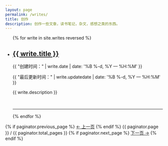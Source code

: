 ```yaml
---
layout: page
permalink: /writes/
title: 创作
description: 创作一些文章，读书笔记，杂文，感想之类的东西。
---
```


<ul class="post-list">
{% for write in site.writes reversed %}
    <li>
        <h2><a class="post-title" href="{{ write.url | prepend: site.baseurl }}">{{ write.title }}</a></h2>
        <p class="post-meta">{{ "创建时间：" | write.date | date: '%B %-d, %Y — %H:%M' }}</p>
        <p class="post-meta">{{ "最后更新时间：" | write.updatedate | date: '%B %-d, %Y — %H:%M' }}</p>
        <p>{{ write.description }}</p>
        <br/>
        <hr/>
      </li>
{% endfor %}
</ul>

<nav class="pagination" role="navigation">
  {% if paginator.previous_page %}
  <a class="previous pagination__newer btn btn-small btn-tertiary" href="{{ paginator.previous_page_path }}">&larr; 上一页</a>
  {% endif %}
  <span class="page_num pagination__page-number">{{ paginator.page }} / {{ paginator.total_pages }}</span>
  {% if paginator.next_page %}
  <a class="next pagination__older btn btn-small btn-tertiary" href="{{ paginator.next_page_path }}">下一页 &rarr;</a>
  {% endif %}
</nav>

